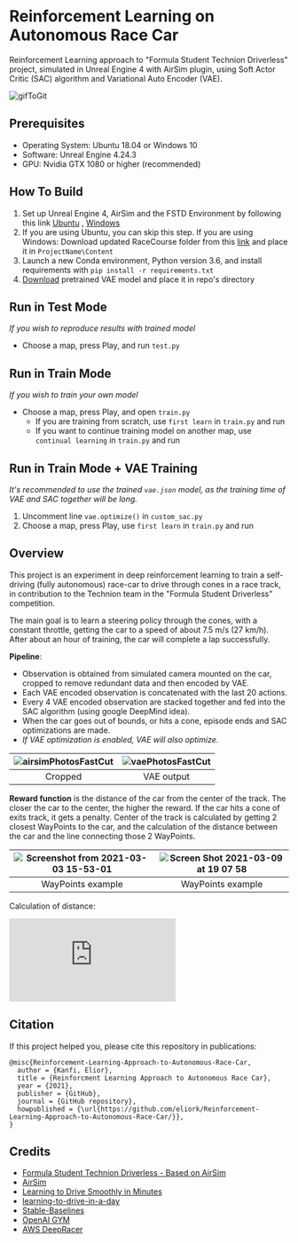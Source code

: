 # Reinforcement Learning on Autonomous Race Car

Reinforcement Learning approach to "Formula Student Technion Driverless" project, simulated in Unreal Engine 4 with AirSim plugin, using Soft Actor Critic (SAC) algorithm and Variational Auto Encoder (VAE).

![gifToGit](https://user-images.githubusercontent.com/38940464/109778141-26a99880-7c0d-11eb-801d-807bf91cded4.gif)

## Prerequisites 
* Operating System: Ubuntu 18.04 or Windows 10
* Software: Unreal Engine 4.24.3
* GPU: Nvidia GTX 1080 or higher (recommended)
  
## How To Build
1. Set up Unreal Engine 4, AirSim and the FSTD Environment by following this link [Ubuntu](https://github.com/eliork/Reinforcement-Learning-Approach-to-Autonomous-Race-Car2/blob/main/build_FSTDriverless_ubuntu.md) , [Windows](https://github.com/FSTDriverless/AirSim/blob/master/docs/build_FSTDriverless_windows.md)
  2. If you are using Ubuntu, you can skip this step. If you are using Windows: Download updated RaceCourse folder from this [link](https://drive.google.com/file/d/1lpBHRYYw7GRICgLaSfMQcXlbP2A98b9L/view?usp=sharing) and place it in `ProjectName\Content`
3. Launch a new Conda environment, Python version 3.6, and install requirements with `pip install -r requirements.txt`
4. [Download](https://drive.google.com/file/d/19LQCuAvJIzB2I0KKTGcl0_cB0uCtcuD0/view?usp=sharing) pretrained VAE model and place it in repo's directory

## Run in Test Mode
*If you wish to reproduce results with trained model*
* Choose a map, press Play, and run `test.py`

## Run in Train Mode
*If you wish to train your own model*
* Choose a map, press Play, and open `train.py`  
  * If you are training from scratch, use `first learn` in `train.py` and run
  * If you want to continue training model on another map, use `continual learning` in `train.py` and run

## Run in Train Mode + VAE Training 
*It's recommended to use the trained `vae.json` model, as the training time of VAE and SAC together will be long.*
1. Uncomment line `vae.optimize()` in `custom_sac.py`
2. Choose a map, press Play, use `first learn` in `train.py` and run

## Overview

This project is an experiment in deep reinforcement learning to train a self-driving (fully autonomous) race-car to drive through cones in a race track, in contribution to the Technion team in the "Formula Student Driverless" competition.

The main goal is to learn a steering policy through the cones, with a constant throttle, getting the car to a speed of about 7.5 m/s (27 km/h). 
After about an hour of training, the car will complete a lap successfully.
 
 **Pipeline**:
* Observation is obtained from simulated camera mounted on the car, cropped to remove redundant data and then encoded by VAE.
* Each VAE encoded observation is concatenated with the last 20 actions.
* Every 4 VAE encoded observation are stacked together and fed into the SAC algorithm (using google DeepMind idea).
* When the car goes out of bounds, or hits a cone, episode ends and SAC optimizations are made. 
* *If VAE optimization is enabled, VAE will also optimize.* 

![airsimPhotosFastCut](https://user-images.githubusercontent.com/38940464/109814525-4b1a6a80-7c37-11eb-9bd7-d3161d354c5c.gif)|![vaePhotosFastCut](https://user-images.githubusercontent.com/38940464/109814553-5077b500-7c37-11eb-8c4b-a14e14579726.gif)
:-------------------------:|:-------------------------:
Cropped | VAE output


**Reward function** is the distance of the car from the center of the track. The closer the car to the center, the higher the reward. If the car hits a cone of exits track, it gets a penalty. Center of the track is calculated by getting 2 closest WayPoints to the car, and the calculation of the distance between the car and the line connecting those 2 WayPoints.

 ![Screenshot from 2021-03-03 15-53-01](https://user-images.githubusercontent.com/38940464/109815678-94b78500-7c38-11eb-96d6-f9320bd783d7.png) | ![Screen Shot 2021-03-09 at 19 07 58](https://user-images.githubusercontent.com/38940464/110509482-d352b100-810a-11eb-896b-198b88fd50ba.png)
 :------------------------:|:---------------------:
 WayPoints example | WayPoints example
 
 Calculation of distance:
 
 ![equation](https://latex.codecogs.com/gif.latex?%5C%5C%20p_0%20-%20car%27s%5C%20position%20%5C%5C%20p_1%20%2C%20p_2%20-%20closest%5C%20WayPoints%20%5C%5C%20dist%20-%20distance%5C%20between%5C%20car%5C%20and%5C%20line%5C%20connecting%5C%20WayPoints%5C%20%3D%5Cfrac%7B%7C%5Cvec%7Bp_2p_1%7D%5Ctimes%5Cvec%7Bp_2p_0%7D%7C%7D%7B%7C%5Cvec%7Bp_2p_1%7D%7C%7D)
 


## Citation

If this project helped you, please cite this repository in publications:

```
@misc{Reinforcement-Learning-Approach-to-Autonomous-Race-Car,
  author = {Kanfi, Elior},
  title = {Reinforcment Learning Approach to Autonomous Race Car},
  year = {2021},
  publisher = {GitHub},
  journal = {GitHub repository},
  howpublished = {\url{https://github.com/eliork/Reinforcement-Learning-Approach-to-Autonomous-Race-Car/}},
}
```
## Credits
* [Formula Student Technion Driverless - Based on AirSim](https://github.com/FSTDriverless/AirSim)
* [AirSim](https://github.com/microsoft/AirSim)
* [Learning to Drive Smoothly in Minutes](https://github.com/araffin/learning-to-drive-in-5-minutes)
* [learning-to-drive-in-a-day](https://github.com/r7vme/learning-to-drive-in-a-day)
* [Stable-Baselines](https://github.com/hill-a/stable-baselines)
* [OpenAI GYM](https://github.com/openai/gym)
* [AWS DeepRacer](https://aws.amazon.com/deepracer/)





